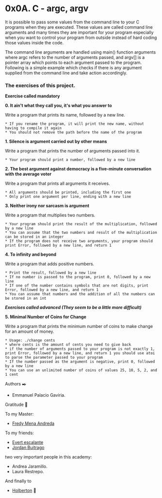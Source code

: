 # 0x0A. C - argc, argv

It is possible to pass some values from the command line to your C programs when they are executed. These values are called command line arguments and many times they are important for your program especially when you want to control your program from outside instead of hard coding those values inside the code.

The command line arguments are handled using main() function arguments where argc refers to the number of arguments passed, and argv[] is a pointer array which points to each argument passed to the program. Following is a simple example which checks if there is any argument supplied from the command line and take action accordingly.

### The exercises of this project.
**Exercise called mandatory**

**0. It ain't what they call you, it's what you answer to**

Write a program that prints its name, followed by a new line.

    * If you rename the program, it will print the new name, without having to compile it again
    * You should not remove the path before the name of the program

**1. Silence is argument carried out by other means**

Write a program that prints the number of arguments passed into it.

    * Your program should print a number, followed by a new line

**2. The best argument against democracy is a five-minute conversation with the average voter**

Write a program that prints all arguments it receives.

    * All arguments should be printed, including the first one
    * Only print one argument per line, ending with a new line

**3. Neither irony nor sarcasm is argument**

Write a program that multiplies two numbers.

    * Your program should print the result of the multiplication, followed by a new line
    * You can assume that the two numbers and result of the multiplication can be stored in an integer
    * If the program does not receive two arguments, your program should print Error, followed by a new line, and return 1

**4. To infinity and beyond**

Write a program that adds positive numbers.

    * Print the result, followed by a new line
    * If no number is passed to the program, print 0, followed by a new line
    * If one of the number contains symbols that are not digits, print Error, followed by a new line, and return 1
    * You can assume that numbers and the addition of all the numbers can be stored in an int

***Exercises called advanced (They seem to be a little more difficult)***

**5. Minimal Number of Coins for Change**

Write a program that prints the minimum number of coins to make change for an amount of money.

    * Usage: ./change cents
    * where cents is the amount of cents you need to give back
    * if the number of arguments passed to your program is not exactly 1, print Error, followed by a new line, and return 1 you should use atoi to parse the parameter passed to your program
    * If the number passed as the argument is negative, print 0, followed by a new line
    * You can use an unlimited number of coins of values 25, 10, 5, 2, and 1 cent

Authors ✒️

* Emmanuel Palacio Gaviria. 

Gratitude 🎁

To my Master:
* [Fredy Mena Andreda](https://github.com/xfry)

To my friends:
* [Evert escalante](https://github.com/Evertcolombia)
* [Jordan Buitrago](https://github.com/jordanbsandoval)

two very important people in this academy:
* Andrea Jaramillo.
* Laura Restrepo.

And finally to
* [Holberton](https://www.holbertonschool.com/co)  :yellow_heart:
